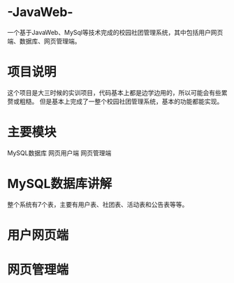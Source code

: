 # -JavaWeb-
一个基于JavaWeb、MySql等技术完成的校园社团管理系统，其中包括用户网页端、数据库、网页管理端。

# 项目说明
这个项目是大三时候的实训项目，代码基本上都是边学边用的，所以可能会有些累赘或粗糙。
但是基本上完成了一整个校园社团管理系统，基本的功能都能实现。

# 主要模块
MySQL数据库
网页用户端
网页管理端

# MySQL数据库讲解
整个系统有7个表，主要有用户表、社团表、活动表和公告表等等。

# 用户网页端

# 网页管理端
